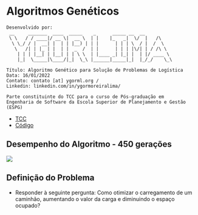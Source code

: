 # Algoritmos Genéticos
```
Desenvolvido por:
 __     _______  ____  _____    _      _____ __  __          
 \ \   / / ____|/ __ \|  __ \  | |    |_   _|  \/  |   /\    
  \ \_/ / |  __| |  | | |__) | | |      | | | \  / |  /  \   
   \   /| | |_ | |  | |  _  /  | |      | | | |\/| | / /\ \  
    | | | |__| | |__| | | \ \  | |____ _| |_| |  | |/ ____ \ 
    |_|  \_____|\____/|_|  \_\ |______|_____|_|  |_/_/    \_\

Título: Algoritmo Genético para Solução de Problemas de Logística
Data: 16/01/2022
Contato: contato [at] ygorml.org / 
Linkedin: linkedin.com/in/ygormoreiralima/

Parte constituinte do TCC para o curso de Pós-graduação em 
Engenharia de Software da Escola Superior de Planejamento e Gestão (ESPG)
```

* [TCC](https://github.com/ygordev/Algoritmos-Geneticos-ESPG/blob/main/TCC%20-%20Po%CC%81s-grad.%20em%20Eng.%20Software%20-%20Ygor%20Wesley%20Soares%20Moreira%20Lima%20-%20Final.pdf)
* [Código](https://github.com/ygordev/Algoritmos-Geneticos/blob/main/ML-AlgGenv0.2.py)

## Desempenho do Algoritmo - 450 gerações
<img src="https://github.com/ygordev/Algoritmos-Geneticos/raw/main/Figure_1.png"></img>

## Definição do Problema
* Responder à seguinte pergunta: Como otimizar o carregamento de um caminhão, aumentando o valor da carga e diminuindo o espaço ocupado?
